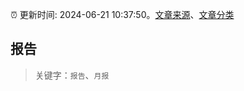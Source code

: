 :alarm_clock: 更新时间: 2024-06-21 10:37:50。[文章来源](/README.md)、[文章分类](/TAGS.md)

## 报告


> 关键字：`报告`、`月报`



